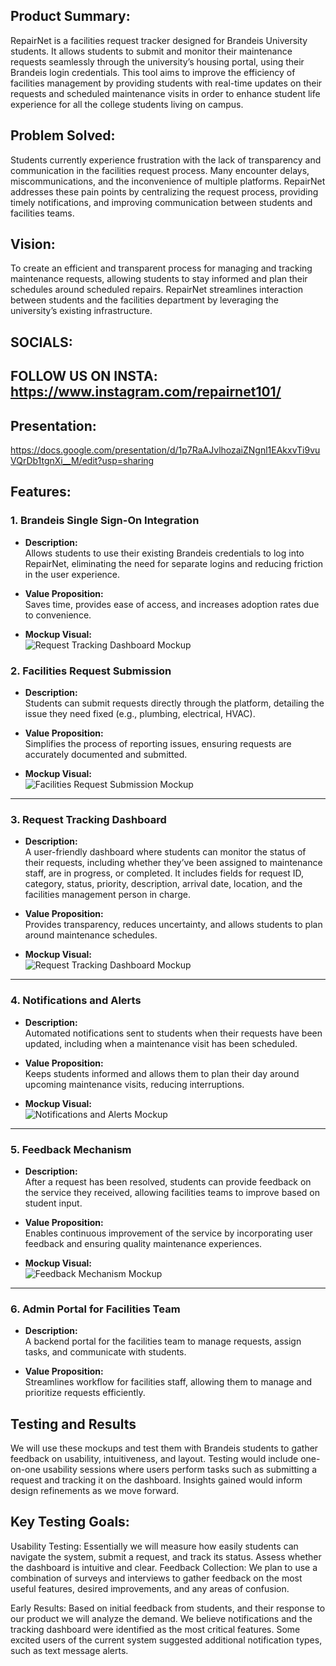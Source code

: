 ## Product Summary:
RepairNet is a facilities request tracker designed for Brandeis University students. It allows students to submit and monitor their maintenance requests seamlessly through the university’s housing portal, using their Brandeis login credentials. This tool aims to improve the efficiency of facilities management by providing students with real-time updates on their requests and scheduled maintenance visits in order to enhance student life experience for all the college students living on campus.

## Problem Solved:
Students currently experience frustration with the lack of transparency and communication in the facilities request process. Many encounter delays, miscommunications, and the inconvenience of multiple platforms. RepairNet addresses these pain points by centralizing the request process, providing timely notifications, and improving communication between students and facilities teams.

## Vision:
To create an efficient and transparent process for managing and tracking maintenance requests, allowing students to stay informed and plan their schedules around scheduled repairs. RepairNet streamlines interaction between students and the facilities department by leveraging the university’s existing infrastructure.

## SOCIALS: 
## FOLLOW US ON INSTA:  https://www.instagram.com/repairnet101/ 

## Presentation:
https://docs.google.com/presentation/d/1p7RaAJvlhozaiZNgnl1EAkxvTi9vuVQrDb1tgnXi__M/edit?usp=sharing

## Features:

### 1. Brandeis Single Sign-On Integration

- **Description:**  
  Allows students to use their existing Brandeis credentials to log into RepairNet, eliminating the need for separate logins and reducing friction in the user experience.

- **Value Proposition:**  
  Saves time, provides ease of access, and increases adoption rates due to convenience.

- **Mockup Visual:**  
  ![Request Tracking Dashboard Mockup](./RepairNet%20Facilities%20request%20Tracker/1.png)



### 2. Facilities Request Submission

- **Description:**  
  Students can submit requests directly through the platform, detailing the issue they need fixed (e.g., plumbing, electrical, HVAC).

- **Value Proposition:**  
  Simplifies the process of reporting issues, ensuring requests are accurately documented and submitted.

- **Mockup Visual:**  
  ![Facilities Request Submission Mockup](./RepairNet%20Facilities%20request%20Tracker/2.png)

---

### 3. Request Tracking Dashboard

- **Description:**  
  A user-friendly dashboard where students can monitor the status of their requests, including whether they’ve been assigned to maintenance staff, are in progress, or completed. It includes fields for request ID, category, status, priority, description, arrival date, location, and the facilities management person in charge.

- **Value Proposition:**  
  Provides transparency, reduces uncertainty, and allows students to plan around maintenance schedules.

- **Mockup Visual:**  
  ![Request Tracking Dashboard Mockup](./RepairNet%20Facilities%20request%20Tracker/3.png)

---

### 4. Notifications and Alerts

- **Description:**  
  Automated notifications sent to students when their requests have been updated, including when a maintenance visit has been scheduled.

- **Value Proposition:**  
  Keeps students informed and allows them to plan their day around upcoming maintenance visits, reducing interruptions.

- **Mockup Visual:**  
  ![Notifications and Alerts Mockup](./RepairNet%20Facilities%20request%20Tracker/4.png)

---

### 5. Feedback Mechanism

- **Description:**  
  After a request has been resolved, students can provide feedback on the service they received, allowing facilities teams to improve based on student input.

- **Value Proposition:**  
  Enables continuous improvement of the service by incorporating user feedback and ensuring quality maintenance experiences.

- **Mockup Visual:**  
  ![Feedback Mechanism Mockup](./RepairNet%20Facilities%20request%20Tracker/5.png)

---

### 6. Admin Portal for Facilities Team

- **Description:**  
  A backend portal for the facilities team to manage requests, assign tasks, and communicate with students.

- **Value Proposition:**  
  Streamlines workflow for facilities staff, allowing them to manage and prioritize requests efficiently.

## Testing and Results
We will use these mockups and test them with Brandeis students to gather feedback on usability, intuitiveness, and layout. Testing would include one-on-one usability sessions where users perform tasks such as submitting a request and tracking it on the dashboard. Insights gained would inform design refinements as we move forward.

## Key Testing Goals:
Usability Testing: Essentially we will measure how easily students can navigate the system, submit a request, and track its status. Assess whether the dashboard is intuitive and clear.
Feedback Collection: We plan to use a combination of surveys and interviews to gather feedback on the most useful features, desired improvements, and any areas of confusion.

Early Results:
Based on initial feedback from students, and their response to our product we will analyze the demand. We believe notifications and the tracking dashboard were identified as the most critical features. Some excited users of the current system suggested additional notification types, such as text message alerts.


